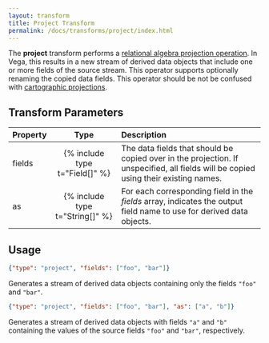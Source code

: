 ```yaml
---
layout: transform
title: Project Transform
permalink: /docs/transforms/project/index.html
---
```


The **project** transform performs a <a href="https://en.wikipedia.org/wiki/Projection_(relational_algebra)">relational algebra projection operation</a>. In Vega, this results in a new stream of derived data objects that include one or more fields of the source stream. This operator supports optionally renaming the copied data fields. This operator should be not be confused with [cartographic projections](../../projections).

## Transform Parameters

| Property            | Type                           | Description   |
| :------------------ | :----------------------------: | :------------ |
| fields              | {% include type t="Field[]" %} | The data fields that should be copied over in the projection. If unspecified, all fields will be copied using their existing names.|
| as                  | {% include type t="String[]" %}  | For each corresponding field in the _fields_ array, indicates the output field name to use for derived data objects.|


## Usage

```json
{"type": "project", "fields": ["foo", "bar"]}
```

Generates a stream of derived data objects containing only the fields `"foo"` and `"bar"`.

```json
{"type": "project", "fields": ["foo", "bar"], "as": ["a", "b"]}
```

Generates a stream of derived data objects with fields `"a"` and `"b"` containing the values of the source fields `"foo"` and `"bar"`, respectively.
